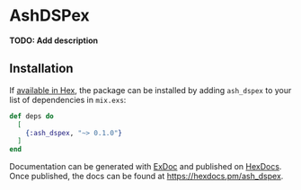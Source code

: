 # AshDSPex

**TODO: Add description**

## Installation

If [available in Hex](https://hex.pm/docs/publish), the package can be installed
by adding `ash_dspex` to your list of dependencies in `mix.exs`:

```elixir
def deps do
  [
    {:ash_dspex, "~> 0.1.0"}
  ]
end
```

Documentation can be generated with [ExDoc](https://github.com/elixir-lang/ex_doc)
and published on [HexDocs](https://hexdocs.pm). Once published, the docs can
be found at <https://hexdocs.pm/ash_dspex>.

